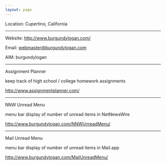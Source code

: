 ```yaml
---
layout: page
---
```




Location: Cupertino, California

----

Website: http://www.burgundylogan.com/

Email: webmaster@burgundylogan.com

AIM:  burgundylogan

----

Assignment Planner

keep track of high school / college homework assignments

http://www.assignmentplanner.com/

----

NNW Unread Menu

menu bar display of number of unread items in NetNewsWire

http://www.burgundylogan.com/NNWUnreadMenu/

----

Mail Unread Menu

menu bar display of number of unread items in Mail.app

http://www.burgundylogan.com/MailUnreadMenu/
